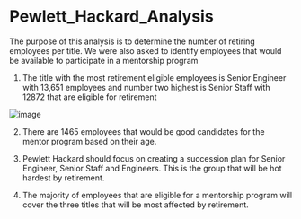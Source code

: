 # Pewlett_Hackard_Analysis

The purpose of this analysis is to determine the number of retiring employees per title. We were also asked to identify employees that would be available to participate in a mentorship program 

1. The title with the most retirement eligible employees is Senior Engineer with 13,651 employees and number two highest is Senior Staff with 12872 that are eligible for retirement

![image](https://user-images.githubusercontent.com/95973377/153717206-b43c5c6f-0090-4082-a4cb-d2f8d4261f36.png)

2. There are 1465 employees that would be good candidates for the mentor program based on their age. 

3.  Pewlett Hackard should focus on creating a succession plan for Senior Engineer, Senior Staff and Engineers. This is the group that will be hot hardest by retirement. 

4. The majority of employees that are eligible for a mentorship program will cover the three titles that will be most affected by retirement. 

